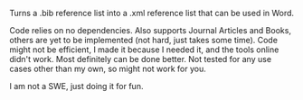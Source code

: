 Turns a .bib reference list into a .xml reference list that can be used in Word.

Code relies on no dependencies. Also supports Journal Articles and Books, others are yet to be implemented (not hard, just takes some time). Code might not be efficient, I made it because I needed it, and the tools online didn't work. Most definitely can be done better. Not tested for any use cases other than my own, so might not work for you.

I am not a SWE, just doing it for fun.
